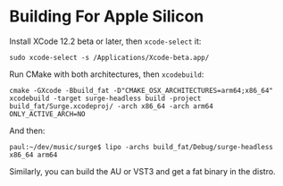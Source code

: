 # Building For Apple Silicon

Install XCode 12.2 beta or later, then `xcode-select` it:

```
sudo xcode-select -s /Applications/Xcode-beta.app/
```

Run CMake with both architectures, then `xcodebuild`:

```
cmake -GXcode -Bbuild_fat -D"CMAKE_OSX_ARCHITECTURES=arm64;x86_64"
xcodebuild -target surge-headless build -project build_fat/Surge.xcodeproj/ -arch x86_64 -arch arm64 ONLY_ACTIVE_ARCH=NO
```

And then:

```
paul:~/dev/music/surge$ lipo -archs build_fat/Debug/surge-headless
x86_64 arm64
```

Similarly, you can build the AU or VST3 and get a fat binary in the distro.
